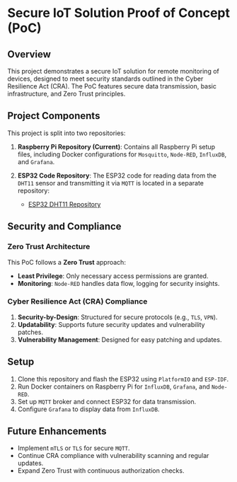 # Secure IoT Solution Proof of Concept (PoC)

## Overview

This project demonstrates a secure IoT solution for remote monitoring of devices, designed to meet security standards outlined in the Cyber Resilience Act (CRA). The PoC features secure data transmission, basic infrastructure, and Zero Trust principles.

## Project Components

This project is split into two repositories:

1. **Raspberry Pi Repository (Current)**: Contains all Raspberry Pi setup files, including Docker configurations for `Mosquitto`, `Node-RED`, `InfluxDB`, and `Grafana`.

2. **ESP32 Code Repository**: The ESP32 code for reading data from the `DHT11` sensor and transmitting it via `MQTT` is located in a separate repository:
   - [ESP32 DHT11 Repository](https://github.com/GerruG/esp32dht11)

## Security and Compliance

### Zero Trust Architecture

This PoC follows a **Zero Trust** approach:

- **Least Privilege**: Only necessary access permissions are granted.
- **Monitoring**: `Node-RED` handles data flow, logging for security insights.

### Cyber Resilience Act (CRA) Compliance

1. **Security-by-Design**: Structured for secure protocols (e.g., `TLS`, `VPN`).
2. **Updatability**: Supports future security updates and vulnerability patches.
3. **Vulnerability Management**: Designed for easy patching and updates.

## Setup

1. Clone this repository and flash the ESP32 using `PlatformIO` and `ESP-IDF`.
2. Run Docker containers on Raspberry Pi for `InfluxDB`, `Grafana`, and `Node-RED`.
3. Set up `MQTT` broker and connect ESP32 for data transmission.
4. Configure `Grafana` to display data from `InfluxDB`.

## Future Enhancements

- Implement `mTLS` or `TLS` for secure `MQTT`.
- Continue CRA compliance with vulnerability scanning and regular updates.
- Expand Zero Trust with continuous authorization checks.
